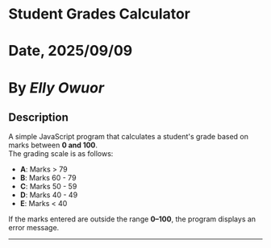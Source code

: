 # Student Grades Calculator

# Date, 2025/09/09

# By *Elly Owuor*

## Description
A simple JavaScript program that calculates a student's grade based on marks between **0 and 100**.  
The grading scale is as follows:
- **A**: Marks > 79
- **B**: Marks 60 - 79
- **C**: Marks 50 - 59
- **D**: Marks 40 - 49
- **E**: Marks < 40  

If the marks entered are outside the range **0–100**, the program displays an error message.

---
